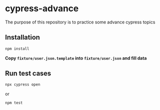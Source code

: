 # cypress-advance

The purpose of this repository is to practice some advance cypress topics

## Installation

```bash
npm install
```

**Copy `fixture/user.json.template` into `fixture/user.json` and fill data**

## Run test cases

```bash
npx cypress open
```

or

```bash
npm test
```
